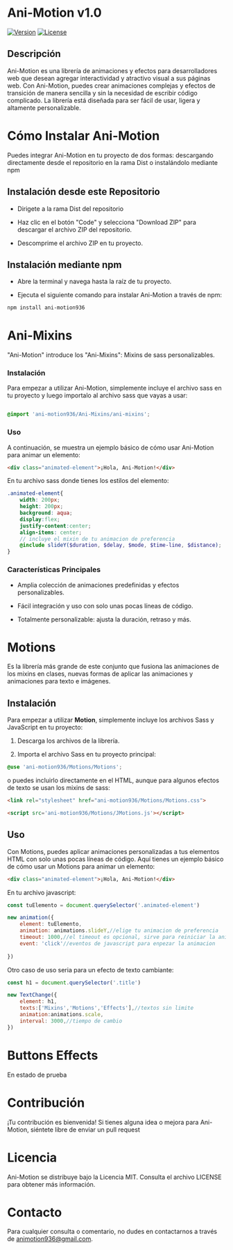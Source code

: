 # Ani-Motion v1.0

[![Version](https://img.shields.io/badge/versión-1.0-blue)](https://github.com/isidro936/Ani-Motion)
[![License](https://img.shields.io/badge/license-MIT-green)](https://opensource.org/licenses/MIT)

## Descripción

Ani-Motion es una librería de animaciones y efectos para desarrolladores web que desean agregar interactividad y atractivo visual a sus páginas web. Con Ani-Motion, puedes crear animaciones complejas y efectos de transición de manera sencilla y sin la necesidad de escribir código complicado. La librería está diseñada para ser fácil de usar, ligera y altamente personalizable.

# Cómo Instalar Ani-Motion

Puedes integrar Ani-Motion en tu proyecto de dos formas: descargando directamente desde el repositorio en la rama Dist o instalándolo mediante npm

## Instalación desde este Repositorio

* Dirigete a la rama Dist del repositorio

* Haz clic en el botón "Code" y selecciona "Download ZIP" para descargar el archivo ZIP del repositorio.

* Descomprime el archivo ZIP en tu proyecto.

## Instalación mediante npm

* Abre la terminal y navega hasta la raíz de tu proyecto.


* Ejecuta el siguiente comando para instalar Ani-Motion a través de npm:  

```sh
npm install ani-motion936
```

# Ani-Mixins

"Ani-Motion" introduce los "Ani-Mixins": Mixins de sass personalizables.

### Instalación
Para empezar a utilizar Ani-Motion, simplemente incluye el archivo sass en tu proyecto y luego importalo al archivo sass que vayas a usar:

``` scss

@import 'ani-motion936/Ani-Mixins/ani-mixins';

```
### Uso

A continuación, se muestra un ejemplo básico de cómo usar Ani-Motion para animar un elemento:

``` html
<div class="animated-element">¡Hola, Ani-Motion!</div>
```

En tu archivo sass donde tienes los estilos del elemento:

``` scss
.animated-element{
    width: 200px;
    height: 200px;
    background: aqua;
    display:flex;
    justify-content:center;
    align-items: center;
    // incluye el mixin de tu animacion de preferencia
    @include slideY($duration, $delay, $mode, $time-line, $distance);
}

```
### Características Principales

* Amplia colección de animaciones predefinidas y efectos personalizables.

* Fácil integración y uso con solo unas pocas líneas de código.

* Totalmente personalizable: ajusta la duración, retraso y más.

# Motions

Es la librería más grande de este conjunto que fusiona las animaciones de los mixins en clases, nuevas formas de aplicar las animaciones y animaciones para texto e imágenes.

## Instalación

Para empezar a utilizar **Motion**, simplemente incluye los archivos Sass y JavaScript en tu proyecto:

1. Descarga los archivos de la librería.

2. Importa el archivo Sass en tu proyecto principal:

```scss
@use 'ani-motion936/Motions/Motions';
```
o puedes incluirlo directamente en el HTML, aunque para algunos efectos de texto se usan los mixins de sass:

```html
<link rel="stylesheet" href="ani-motion936/Motions/Motions.css">
```

```html
<script src='ani-motion936/Motions/JMotions.js'></script>
```

## Uso

Con Motions, puedes aplicar animaciones personalizadas a tus elementos HTML con solo unas pocas líneas de código. Aquí tienes un ejemplo básico de cómo usar un Motions para animar un elemento:

```html
<div class="animated-element">¡Hola, Ani-Motion!</div>
```

En tu archivo javascript:

```javascript
const tuElemento = document.querySelector('.animated-element')

new animation({
    element: tuElemento,
    animation: animations.slideY,//elige tu animacion de preferencia
    timeout: 1000,//el timeout es opcional, sirve para reiniciar la animación
    event: 'click'//eventos de javascript para enpezar la animacion
    
})
```
Otro caso de uso seria para un efecto de texto cambiante:

```javascript
const h1 = document.querySelector('.title')

new TextChange({
    element: h1,
    texts:['Mixins','Motions','Effects'],//textos sin limite
    animation:animations.scale,
    interval: 3000,//tiempo de cambio
})
```

# Buttons Effects

En estado de prueba

# Contribución

¡Tu contribución es bienvenida! Si tienes alguna idea o mejora para Ani-Motion, siéntete libre de enviar un pull request

# Licencia
Ani-Motion se distribuye bajo la Licencia MIT. Consulta el archivo LICENSE para obtener más información.

# Contacto

Para cualquier consulta o comentario, no dudes en contactarnos a través de animotion936@gmail.com.